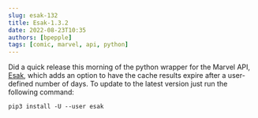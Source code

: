 ```yaml
---
slug: esak-132
title: Esak-1.3.2
date: 2022-08-23T10:35
authors: [bpepple]
tags: [comic, marvel, api, python]
---
```

Did a quick release this morning of the python wrapper for the Marvel API, [Esak](https://github.com/Metron-Project/esak), which adds an option to have the cache results expire after a user-defined number of days. To update to the latest version just run the following command:

```
pip3 install -U --user esak
```